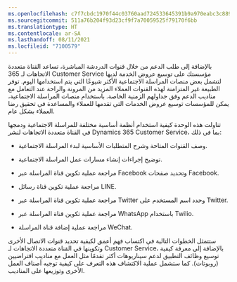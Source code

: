 ```yaml
---
ms.openlocfilehash: c7f7cbdc1970f44c03760aad724533645391b9a970eabc3c88955c1ad2c736ac
ms.sourcegitcommit: 511a76b204f93d23cf9f7a70059525f79170f6bb
ms.translationtype: HT
ms.contentlocale: ar-SA
ms.lasthandoff: 08/11/2021
ms.locfileid: "7100579"
---
```

بالإضافة إلى طلب الدعم من خلال قنوات الدردشة المباشرة، تساعد القناة متعددة الاتجاهات لـ 365 Customer Service مؤسستك على توسيع عروض الخدمة لديها لتشمل بعض منصات المراسلة الاجتماعية الأكثر شيوعًا التي يتم استخدامها اليوم. توفر الطبيعة غير المتزامنة لهذه القنوات العملاء المزيد من المرونة والراحة عند التعامل مع مناديب الدعم وفق جداولهم الزمنية الخاصة. باستخدام منصات المراسلة الاجتماعية، يمكن للمؤسسات توسيع عروض الخدمات التي تقدمها للعملاء والمساعدة في تحقيق رضا العملاء بشكل عام.

تناولت هذه الوحدة كيفية استخدام أنظمة أساسية مختلفة للمراسلة الاجتماعية ودمجها في القناة متعددة الاتجاهات لنشر Dynamics 365 Customer Service، بما في ذلك:

- وصف القنوات المتاحة وشرح المتطلبات الأساسية لبدء المراسلة الاجتماعية.

- توضيح إجراءات إنشاء مسارات عمل المراسلة الاجتماعية.

- مراجعة عملية تكوين قناة المراسلة عبر Facebook وتحديد صفحات Facebook.

- مراجعة عملية تكوين قناة رسائل LINE.

- مراجعة عملية تكوين قناة المراسلة عبر Twitter وحدد اسم المستخدم على Twitter.

- مراجعة عملية تكوين قناة المراسلة عبر WhatsApp باستخدام Twilio.

- مراجعة عملية إضافة قناة المراسلة WeChat.

ستتمثل الخطوات التالية في اكتساب فهم أعمق لكيفية تحديد قنوات الاتصال الأخرى وتكوينها في القناة متعددة الاتجاهات لـ Customer Service، بالإضافة إلى معرفة كيفية توسيع وظائف التطبيق لدعم سيناريوهات أكثر تقدمًا مثل العمل مع مناديب افتراضيين (روبوتات). كما ستشمل عملية الاكتشاف هذه التعرف على كيفية توجيه أصناف العمل الأخرى وتوزيعها على المناديب.
